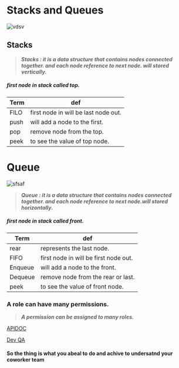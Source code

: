 # Stacks and Queues
![vdsv](https://cdn-images-1.medium.com/max/1000/1*mSf5liMl5YakUj_-gZTeXg.jpeg)

## Stacks
> ***Stacks : it is a data structure that contains nodes connected together. and each node reference to next node. will stored vertically.***

##### first node in stack called top.

Term|def
----|---
FILO | first node in will be last node out.
push | will add a node to the first.
pop | remove node from the top.
peek | to see the value of top node.



# Queue

![sfsaf](https://upload.wikimedia.org/wikipedia/commons/thumb/5/52/Data_Queue.svg/1200px-Data_Queue.svg.png)

> ***Queue : it is a data structure that contains nodes connected together. and each node reference to next node.will stored horizontally.***
##### first node in stack called front.

Term|def
----|---
rear | represents the last node.
FIFO | first node in will be first node out.
Enqueue | will add a node to the front.
Dequeue | remove node from the rear or last.
peek | to see the value of front node.



### A role can have many permissions.

>***A permission can be assigned to many roles.***

[APIDOC](https://apidocjs.com/) 

[Dev QA](https://www.upguard.com/blog/what-does-qa-mean-for-devops)



#### So the thing is what you abeal to do and achive to undersatnd your coworker team